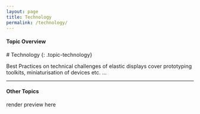 ```yaml
---
layout: page
title: Technology
permalink: /technology/
---
```


<h4 class="strap">Topic Overview</h4>
# Technology
{: .topic-technology}

Best Practices on technical challenges of elastic displays cover prototyping toolkits, miniaturisation of devices etc. ...

<hr class="panel-line">
<h4 class="strap">Other Topics</h4>
<p>render preview here</p>
